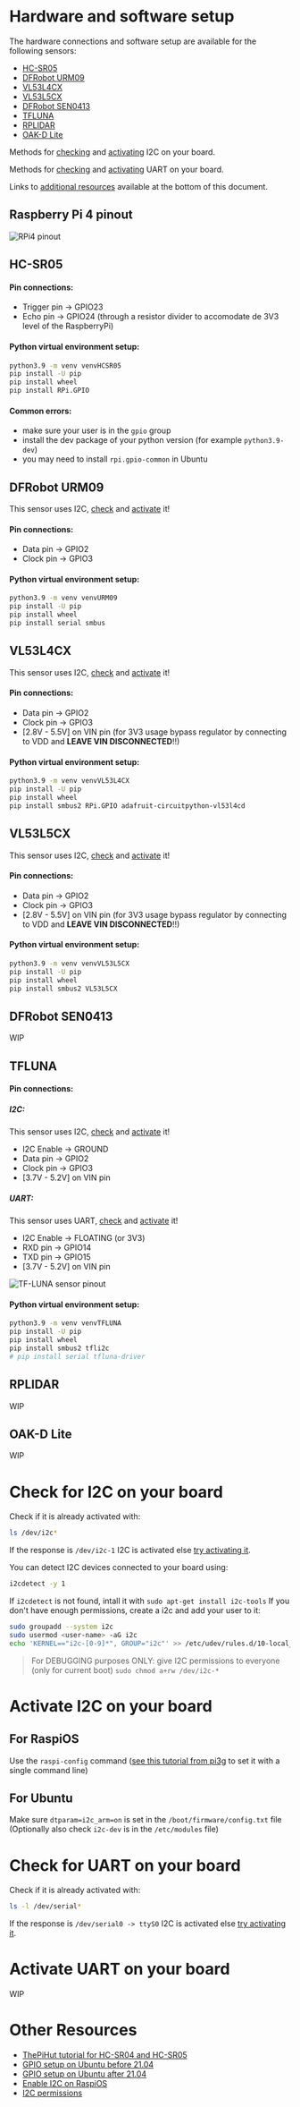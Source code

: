 # Hardware and software setup
The hardware connections and software setup are available for the following sensors:
- [HC-SR05](#hc-sr05)
- [DFRobot URM09](#dfrobot-urm09)
- [VL53L4CX](#vl53l4cx)
- [VL53L5CX](#vl53l5cx)
- [DFRobot SEN0413](#dfrobot-sen0413)
- [TFLUNA](#tfluna)
- [RPLIDAR](#rplidar)
- [OAK-D Lite](#oak-d-lite)

Methods for [checking](#check-for-i2c-on-your-board) and [activating](#activate-i2c-on-your-board) I2C on your board.

Methods for [checking](#check-for-uart-on-your-board) and [activating](#activate-UART-on-your-board) UART on your board.

Links to [additional resources](#other-resources) available at the bottom of this document.

## Raspberry Pi 4 pinout

![RPi4 pinout](./assets/R-Pi-4-GPIO-Pinout.jpg)

## HC-SR05
#### Pin connections:
- Trigger pin -> GPIO23
- Echo pin -> GPIO24 (through a resistor divider to accomodate de 3V3 level of the RaspberryPi)

#### Python virtual environment setup:
~~~~bash
python3.9 -m venv venvHCSR05
pip install -U pip
pip install wheel
pip install RPi.GPIO
~~~~

#### Common errors:
- make sure your user is in the `gpio` group
- install the dev package of your python version (for example `python3.9-dev`)
- you may need to install `rpi.gpio-common` in Ubuntu

## DFRobot URM09
This sensor uses I2C, [check](#check-for-i2c-on-your-board) and [activate](#activate-i2c-on-your-board) it!

#### Pin connections:
- Data pin -> GPIO2
- Clock pin -> GPIO3

#### Python virtual environment setup:
~~~~bash
python3.9 -m venv venvURM09
pip install -U pip
pip install wheel
pip install serial smbus
~~~~

## VL53L4CX
This sensor uses I2C, [check](#check-for-i2c-on-your-board) and [activate](#activate-i2c-on-your-board) it!

#### Pin connections:
- Data pin -> GPIO2
- Clock pin -> GPIO3
- [2.8V - 5.5V] on VIN pin (for 3V3 usage bypass regulator by connecting to VDD and __LEAVE VIN DISCONNECTED__!!)

#### Python virtual environment setup:
~~~~bash
python3.9 -m venv venvVL53L4CX
pip install -U pip
pip install wheel
pip install smbus2 RPi.GPIO adafruit-circuitpython-vl53l4cd
~~~~

## VL53L5CX
This sensor uses I2C, [check](#check-for-i2c-on-your-board) and [activate](#activate-i2c-on-your-board) it!

#### Pin connections:
- Data pin -> GPIO2
- Clock pin -> GPIO3
- [2.8V - 5.5V] on VIN pin (for 3V3 usage bypass regulator by connecting to VDD and __LEAVE VIN DISCONNECTED__!!)

#### Python virtual environment setup:
~~~~bash
python3.9 -m venv venvVL53L5CX
pip install -U pip
pip install wheel
pip install smbus2 VL53L5CX
~~~~

## DFRobot SEN0413
WIP

## TFLUNA

#### Pin connections:
##### I2C:
This sensor uses I2C, [check](#check-for-i2c-on-your-board) and [activate](#activate-i2c-on-your-board) it!
- I2C Enable -> GROUND
- Data pin -> GPIO2
- Clock pin -> GPIO3
- [3.7V - 5.2V] on VIN pin

##### UART:
This sensor uses UART, [check](#check-for-uart-on-your-board) and [activate](#activate-uart-on-your-board) it!
- I2C Enable -> FLOATING (or 3V3)
- RXD pin -> GPIO14
- TXD pin -> GPIO15
- [3.7V - 5.2V] on VIN pin

![TF-LUNA sensor pinout](./assets/tfluna_pinout.jpg)

#### Python virtual environment setup:
~~~~bash
python3.9 -m venv venvTFLUNA
pip install -U pip
pip install wheel
pip install smbus2 tfli2c
# pip install serial tfluna-driver
~~~~

## RPLIDAR
WIP

## OAK-D Lite
WIP

# Check for I2C on your board
Check if it is already activated with:
~~~bash
ls /dev/i2c*
~~~
If the response is `/dev/i2c-1` I2C is activated else [try activating it](#activate-i2c-on-your-board).

You can detect I2C devices connected to your board using:
~~~~bash
i2cdetect -y 1
~~~~
If `i2cdetect` is not found, intall it with `sudo apt-get install i2c-tools`
If you don't have enough permissions, create a i2c and add your user to it:
~~~~bash
sudo groupadd --system i2c
sudo usermod <user-name> -aG i2c
echo 'KERNEL=="i2c-[0-9]*", GROUP="i2c"' >> /etc/udev/rules.d/10-local_i2c_group.rules
~~~~

> For DEBUGGING purposes ONLY: give I2C permissions to everyone (only for current boot) ``sudo chmod a+rw /dev/i2c-*``

# Activate I2C on your board
## For RaspiOS
Use the `raspi-config` command ([see this tutorial from pi3g](https://pi3g.com/2021/05/20/enabling-and-checking-i2c-on-the-raspberry-pi-using-the-command-line-for-your-own-scripts/) to set it with a single command line)

## For Ubuntu
Make sure `dtparam=i2c_arm=on` is set in the `/boot/firmware/config.txt` file
(Optionally also check `i2c-dev` is in the `/etc/modules` file)

# Check for UART on your board
Check if it is already activated with:
~~~bash
ls -l /dev/serial*
~~~
If the response is `/dev/serial0 -> ttyS0` I2C is activated else [try activating it](#activate-uart-on-your-board).

# Activate UART on your board
WIP
<!-- ## For RaspiOS
Use the `raspi-config` command ([see this tutorial from pi3g](https://pi3g.com/2021/05/20/enabling-and-checking-i2c-on-the-raspberry-pi-using-the-command-line-for-your-own-scripts/) to set it with a single command line)

## For Ubuntu
Make sure `dtparam=i2c_arm=on` is set in the `/boot/firmware/config.txt` file
(Optionally also check `i2c-dev` is in the `/etc/modules` file) -->

# Other Resources
- [ThePiHut tutorial for HC-SR04 and HC-SR05](https://thepihut.com/blogs/raspberry-pi-tutorials/hc-sr04-ultrasonic-range-sensor-on-the-raspberry-pi)
- [GPIO setup on Ubuntu before 21.04](https://forums.raspberrypi.com/viewtopic.php?t=289084#p1748054)
- [GPIO setup on Ubuntu after 21.04](https://ubuntu.com/tutorials/gpio-on-raspberry-pi#1-overview)
- [Enable I2C on RaspiOS](https://pi3g.com/2021/05/20/enabling-and-checking-i2c-on-the-raspberry-pi-using-the-command-line-for-your-own-scripts/)
- [I2C permissions](https://lexruee.ch/setting-i2c-permissions-for-non-root-users.html)
